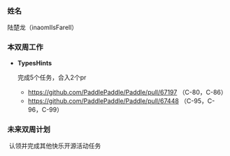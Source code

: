 ### 姓名

陆楚龙（inaomIIsFarell）

### 本双周工作

- **TypesHints**

  完成5个任务，合入2个pr	

  - https://github.com/PaddlePaddle/Paddle/pull/67197 （C-80，C-86）
  - https://github.com/PaddlePaddle/Paddle/pull/67448 （C-95，C-96，C-99）

### 未来双周计划

​	认领并完成其他快乐开源活动任务